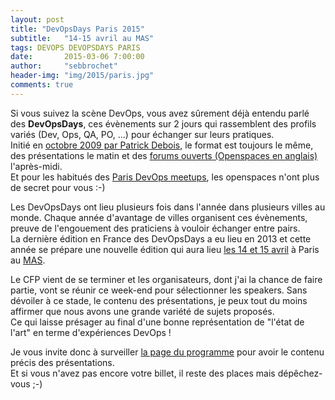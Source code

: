 ```yaml
---
layout: post
title: "DevOpsDays Paris 2015"
subtitle:   "14-15 avril au MAS"
tags: DEVOPS DEVOPSDAYS PARIS
date:       2015-03-06 7:00:00
author:     "sebbrochet"
header-img: "img/2015/paris.jpg"
comments: true
---
```


Si vous suivez la scène DevOps, vous avez sûrement déjà entendu parlé des **DevOpsDays**, ces évènements sur 2 jours qui rassemblent des profils variés (Dev, Ops, QA, PO, ...) pour échanger sur leurs pratiques.  
Initié en [octobre 2009 par Patrick Debois](http://www.infoq.com/news/2014/12/5-years-devops-days-qa), le format est toujours le même, des présentations le matin et des [forums ouverts (Openspaces en anglais)](http://fr.wikipedia.org/wiki/M%C3%A9thodologie_Forum_Ouvert) l'après-midi.  
Et pour les habitués des [Paris DevOps meetups](http://parisdevops.fr/meetups.html), les openspaces n'ont plus de secret pour vous :-)  

Les DevOpsDays ont lieu plusieurs fois dans l'année dans plusieurs villes au monde. Chaque année d'avantage de villes organisent ces évènements, preuve de l'engouement des praticiens à vouloir échanger entre pairs.  
La dernière édition en France des DevOpsDays a eu lieu en 2013 et cette année se prépare une nouvelle édition qui aura lieu [les 14 et 15 avril](http://www.devopsdays.org/events/2015-paris/) à Paris au [MAS](http://www.mas-paris.fr/informations.html).  

Le CFP vient de se terminer et les organisateurs, dont j'ai la chance de faire partie, vont se réunir ce week-end pour sélectionner les speakers. Sans dévoiler à ce stade, le contenu des présentations, je peux tout du moins affirmer que nous avons une grande variété de sujets proposés.  
Ce qui laisse présager au final d'une bonne représentation de "l'état de l'art" en terme d'expériences DevOps !  

Je vous invite donc à surveiller [la page du programme](http://www.devopsdays.org/events/2015-paris/program/) pour avoir le contenu précis des présentations.  
Et si vous n'avez pas encore votre billet, il reste des places mais dépêchez-vous ;-)

